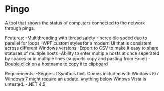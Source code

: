 Pingo
=====

A tool that shows the status of computers connected to the network through pings.

Features:
-Multithreading with thread safety
-Incredible speed due to parellel for loops
-WPF custom styles for a modern UI that is consistent across different Windows versions
-Export to CSV to make it easy to share statuses of multiple hosts
-Ability to enter multiple hosts at once seperated by spaces or in multiple lines (supports copy and pasting from Excel)
-Double click on a hostname to copy it to clipboard

Requirements:
-Segoe UI Symbols font. Comes included with Windows 8/7. Windows 7 might require an update. Anything below Winows Vista is untested.
-.NET 4.5
